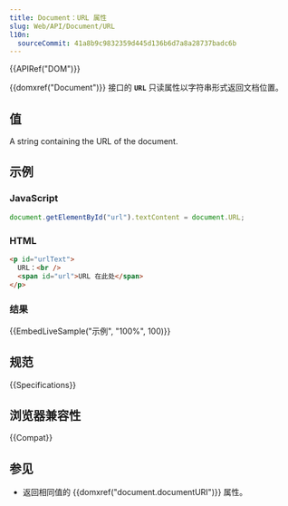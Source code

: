 ```yaml
---
title: Document：URL 属性
slug: Web/API/Document/URL
l10n:
  sourceCommit: 41a8b9c9832359d445d136b6d7a8a28737badc6b
---
```


{{APIRef("DOM")}}

{{domxref("Document")}} 接口的 **`URL`** 只读属性以字符串形式返回文档位置。

## 值

A string containing the URL of the document.

## 示例

### JavaScript

```js
document.getElementById("url").textContent = document.URL;
```

### HTML

```html
<p id="urlText">
  URL：<br />
  <span id="url">URL 在此处</span>
</p>
```

### 结果

{{EmbedLiveSample("示例", "100%", 100)}}

## 规范

{{Specifications}}

## 浏览器兼容性

{{Compat}}

## 参见

- 返回相同值的 {{domxref("document.documentURI")}} 属性。
